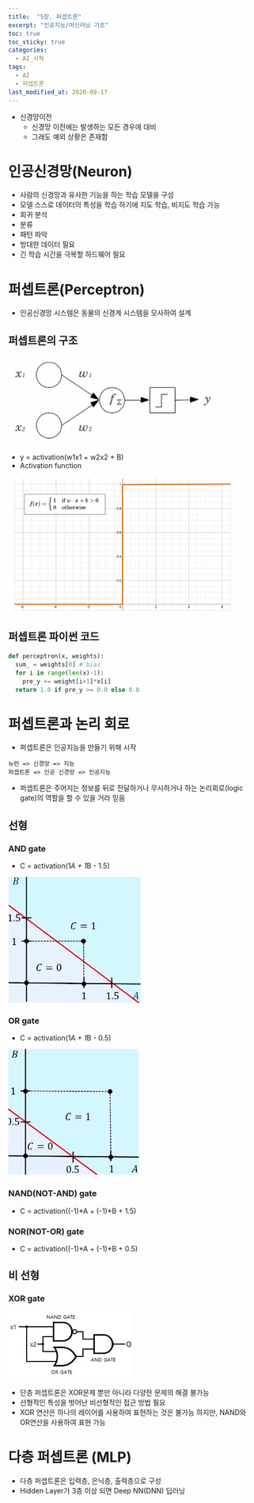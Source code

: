 ```yaml
---
title:  "5장. 퍼셉트론"
excerpt: "인공지능/머신러닝 기초"
toc: true
toc_sticky: true
categories:
  - AI_시작
tags:
  - AI
  - 퍼셉트론
last_modified_at: 2020-09-17
---
```


* 신경망이전
  * 신경망 이전에는 발생하는 모든 경우에 대비
  * 그래도 예외 상황은 존재함

# 인공신경망(Neuron)

* 사람의 신경망과 유사한 기능을 하는 학습 모델을 구성 
* 모델 스스로 데이터의 특성을 학습 하기에 지도 학습, 비지도 학습 가능
* 회귀 분석
* 분류
* 패턴 파악
* 방대한 데이터 필요
* 긴 학습 시간을 극복할 하드웨어 필요

# 퍼셉트론(Perceptron)

* 인공신경망 시스템은 동물의 신경계 시스템을 모사하여 설계

## 퍼셉트론의 구조

![per](/assets/images/elice/per.PNG)    
* y = activation(w1x1 + w2x2 + B)
* Activation function  

![per2](/assets/images/elice/per2.PNG) 

## 퍼셉트론 파이썬 코드

```python
def perceptron(x, weights):
  sum_ = weights[0] # bias
  for i in range(len(x)-1):
    pre_y += weight[i+1]*x[i]
  return 1.0 if pre_y >= 0.0 else 0.0
```

# 퍼셉트론과 논리 회로

* 퍼셉트론은 인공지능을 만들기 위해 시작

```
뉴런 => 신경망 => 지능
퍼셉트론 => 인공 신경망 => 인공지능
```

* 퍼셉트론은 주어지는 정보를 뒤로 전달하거나 무시하거나 하는 논리회로(logic gate)의 역할을 할 수 있을 거라 믿음

## 선형

### AND gate

* C = activation(1*A + 1*B - 1.5)

![per3](/assets/images/elice/per3.PNG) 

### OR gate

* C = activation(1*A + 1*B - 0.5)

![per4](/assets/images/elice/per4.PNG) 

### NAND(NOT-AND) gate

* C = activation((-1)*A + (-1)*B + 1.5)

### NOR(NOT-OR) gate

* C = activation((-1)*A + (-1)*B + 0.5)



## 비 선형

### XOR gate

![per7](/assets/images/elice/per7.PNG) 

* 단층 퍼셉트론은 XOR문제 뿐만 아니라 다양한 문제의 해결 불가능
* 선형적인 특성을 벗어난 비선형적인 접근 방법 필요
* XOR 연산은 하나의 레이어를 사용하여 표현하는 것은 불가능 하지만, NAND와 OR연산을 사용하여 표현 가능

# 다층 퍼셉트론 (MLP)

* 다층 퍼셉트론은 입력층, 은닉층, 출력층으로 구성
* Hidden Layer가 3층 이상 되면 Deep NN(DNN) 딥러닝
